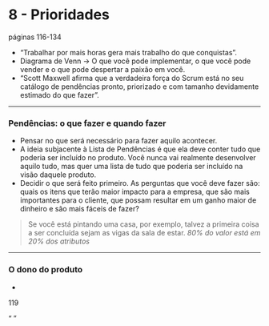 # 8 - Prioridades
páginas 116-134

* “Trabalhar por mais horas gera mais trabalho do que conquistas”.
* Diagrama de Venn -> O que você pode implementar, o que você pode vender e o que pode despertar a paixão em você.
* “Scott Maxwell afirma que a verdadeira força do Scrum está no seu catálogo de pendências pronto, priorizado e com tamanho devidamente estimado do que fazer”.

----

### Pendências: o que fazer e quando fazer

* Pensar no que será necessário para fazer aquilo acontecer.
* A ideia subjacente à Lista de Pendências é que ela deve conter tudo que poderia ser incluído no produto. Você nunca vai realmente desenvolver aquilo tudo, mas quer uma lista de tudo que poderia ser incluído na visão daquele produto.
* Decidir o que será feito primeiro. As perguntas que você deve fazer são: quais os itens que terão maior impacto para a empresa, que são mais importantes para o cliente, que possam resultar em um ganho maior de dinheiro e são mais fáceis de fazer?
> Se você está pintando uma casa, por exemplo, talvez a primeira coisa a ser concluída sejam as vigas da sala de estar.
*80% do valor está em 20% dos atributos*

----

### O dono do produto

* 





119














“  ”
